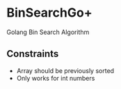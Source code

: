 # BinSearchGo+

Golang Bin Search Algorithm

## Constraints

* Array should be previously sorted
* Only works for int numbers
